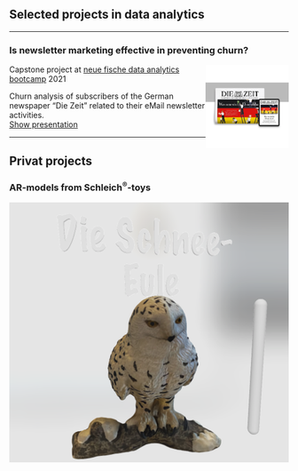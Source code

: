 ## Selected projects in data analytics

---

### Is newsletter marketing effective in preventing churn?

<img align="right" width="150" height="150" src="/images/DIeZeit_LogoNewspaperTablet_resized.jpg?raw=true"/>

Capstone project at [neue fische data analytics bootcamp](<https://www.neuefische.de/bootcamp/data-analytics>) 2021<br>

Churn analysis of subscribers of the German newspaper “Die Zeit” related to their eMail newsletter activities.<br>
[Show presentation](/pdf/Presentation_is_newsletter_marketing_effective_in_preventing_churn.pdf)

---

## Privat projects

### AR-models from Schleich<sup>®️</sup>-toys

<div>
    <a rel="ar" href="/fun/Schneeeule.reality">
    <img src="/images/schneeeule.png"/>
    </a>
</div>

<!--[Project 2 Title](/pdf/sample_presentation.pdf)
<img src="images/dummy_thumbnail.jpg?raw=true"/>

---
[Project 3 Title](http://example.com/)
<img src="images/dummy_thumbnail.jpg?raw=true"/>

---

### Category Name 2

- [Project 1 Title](http://example.com/)
- [Project 2 Title](http://example.com/)
- [Project 3 Title](http://example.com/)
- [Project 4 Title](http://example.com/)
- [Project 5 Title](http://example.com/)

---

--- -->
<!-- <p style="font-size:11px">Page template forked from <a href="https://github.com/evanca/quick-portfolio">evanca</a></p>
 Remove above link if you don't want to attibute -->
